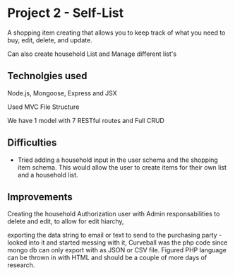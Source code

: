 # Project 2 - Self-List

A shopping item creating that allows you to keep track of what you need to buy, edit, delete, and update.

Can also create household List and Manage different list's

## Technolgies used
Node.js, Mongoose, Express and JSX

Used MVC File Structure

We have 1 model with 7 RESTful routes and Full CRUD

## Difficulties
- Tried adding a household input in the user schema and the shopping item schema. This would allow the user to create items for their own list and a household list.

## Improvements
 Creating the household Authorization user with Admin responsabilities to delete and edit, to allow for edit hiarchy,

 exporting the data string to email or text to send to the purchasing party - looked into it and started messing with it, Curveball was the php code since mongo db can only export with as JSON or CSV file.
 Figured PHP language can be thrown in with HTML and should be a couple of more days of research.



